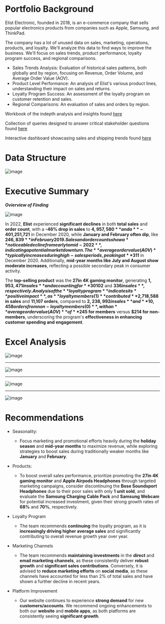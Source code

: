 
# Portfolio Background

Elist Electronic, founded in 2018, is an e-commerce company that sells popular electronics products from companies such as Apple, Samsung, and ThinkPad.

The company has a lot of unused data on sales, marketing, operations, products, and loyalty. We'll analyze this data to find ways to improve the business. We'll focus on sales trends, product performance, loyalty program success, and regional comparisons.

-   Sales Trends Analysis: Evaluation of historical sales patterns, both globally and by region, focusing on Revenue, Order Volume, and Average Order Value (AOV).
-   Product Level Performance: An analysis of Elist's various product lines, understanding their impact on sales and returns.
-   Loyalty Program Success: An assessment of the loyalty program on customer retention and sales.
-   Regional Comparisons: An evaluation of sales and orders by region.


Workbook of the indepth analysis and insights found [here](https://github.com/mohammadeimon/portfolio-projects/blob/main/Elist-Analysis/elist_orders_case_study.xlsx)

Collection of queries designed to answer critical stakeholder questions found [here](https://github.com/mohammadeimon/portfolio-projects/tree/main/Elist-Analysis/elist_queries)

Interactive dashboard showcasing sales and shipping trends found [here](https://public.tableau.com/app/profile/mohammad.eimon/viz/elist_tableau2/Dashboard1)

# Data Structure

![image](https://github.com/user-attachments/assets/560419b2-67a5-4416-9f0b-aad0bc20738a)


# Executive Summary

***Ovierview of Finding***

![image](https://github.com/user-attachments/assets/ece053de-f2dd-495c-b89c-bc0282c234fa)


In 2022, **Elist** experienced **significant declines** in both **total sales** and **order count**, with a **-46% drop in sales** to **$4,957,580** and a **-40% reduction in orders** to **21,565** compared to the previous year. The seasonality analysis reveals **strong end-of-year peaks** in sales, with **December consistently performing best**, such as **$1,251,721** in December 2020, while **January and February often dip**, like **$246,839** in February 2019. Sales and order counts show a **noticeable decline from early to mid-2022**, indicating a potential market downturn. The **average order value (AOV)** typically increases during high-sales periods, peaking at **$311** in December 2020. Additionally, **mid-year months like July and August show moderate increases**, reflecting a possible secondary peak in consumer activity.

 The **top-selling product** was the **27in 4K gaming monitor**, generating **$1,953,471 in sales** and accounting for **30% of total product sales** in 2022, while the **Bose Soundsport Headphones** and **Apple Airpods Headphones** were among the **worst performers**, with only **$102** and **$336 in sales**, respectively. Analysis of the **loyalty program** indicates its **positive impact**, as **loyalty members (1)** contributed **$2,718,588 in sales** and **11,107 orders**, compared to **$2,238,992 in sales** and **10,458 orders from non-loyalty members (0)**, with an **average order value (AOV)** of **$245 for members** versus **$214 for non-members**, underscoring the program's **effectiveness in enhancing customer spending and engagement**.

# Excel Analysis

![image](https://github.com/user-attachments/assets/ed7717d2-aa48-415b-a506-d97181e85876)

---------------------------------------------------------------------------------------------

![image](https://github.com/user-attachments/assets/a1ff20c2-8cfc-419c-b8f5-2b058a9f02cd)


---------------------------------------------------------------------------------------------

![image](https://github.com/user-attachments/assets/9fc5b0fc-21e8-4b9f-b53c-29047e177f8d)

---------------------------------------------------------------------------------------------

![image](https://github.com/user-attachments/assets/19bd515d-393b-478c-85bf-5505df4254db)

# Recommendations
- Seasonality: 
	- Focus marketing and promotional efforts heavily during the **holiday season** and **mid-year months** to maximize revenue, while exploring strategies to boost sales during traditionally weaker months like **January** and **February**.
	
- Products: 
	- To boost overall sales performance, prioritize promoting the **27in 4K gaming monitor** and **Apple Airpods Headphones** through targeted marketing campaigns, consider discontinuing the **Bose Soundsport Headphones** due to their poor sales with only **1 unit sold**, and evaluate the **Samsung Charging Cable Pack** and **Samsung Webcam** for potential increased investment, given their strong growth rates of **68%** and **70%**, respectively.

- Loyalty Program
    -   The team recommends **continuing** the loyalty program, as it is **increasingly driving higher average sales** and significantly contributing to overall revenue growth year over year.
    
- Marketing Channels
	- The team recommends **maintaining investments** in the **direct** and **email marketing channels**, as these consistently deliver **robust growth** and **significant sales contributions**. Conversely, it is advised to **reduce marketing efforts** on **social media**, as these channels have accounted for less than 2% of total sales and have shown a further decline in recent years.

- Platform Improvement
	- Our website continues to experience **strong demand** for new **customers/accounts**. We recommend ongoing enhancements to both our **website** and **mobile apps**, as both platforms are consistently seeing **significant growth**.
